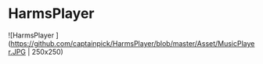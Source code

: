 # HarmsPlayer
![HarmsPlayer ](https://github.com/captainpick/HarmsPlayer/blob/master/Asset/MusicPlayer.JPG | 250x250)